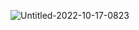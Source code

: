 ![Untitled-2022-10-17-0823](https://user-images.githubusercontent.com/72744132/196101795-96d9c821-0c05-43d1-a21b-ff01161600fd.png)
